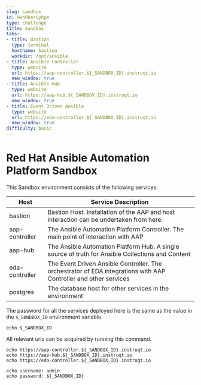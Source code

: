 ```yaml
---
slug: sandbox
id: 9wn0beriyhpe
type: challenge
title: Sandbox
tabs:
- title: Bastion
  type: terminal
  hostname: bastion
  workdir: /opt/ansible
- title: Ansible Controller
  type: website
  url: https://aap-controller.${_SANDBOX_ID}.instruqt.io
  new_window: true
- title: Ansible Hub
  type: website
  url: https://aap-hub.${_SANDBOX_ID}.instruqt.io
  new_window: true
- title: Event Driven Ansible
  type: website
  url: https://eda-controller.${_SANDBOX_ID}.instruqt.io
  new_window: true
difficulty: basic
---
```


Red Hat Ansible Automation Platform Sandbox
===========================================

This Sandbox environment consists of the following services:

| Host | Service Description |
| -------- | -------- |
| bastion     |  Bastion Host. Installation of the AAP and host interaction can be undertaken from here.     |
| aap-controller     |  The Ansible Automation Platform Controller. The main point of interaction with AAP   |
| aap-hub     |  The Ansible Automation Platform Hub. A single source of truth for Ansible Collections and Content  |
| eda-controller     |  The Event Driven Ansible Controller.  The orchestrator of EDA integrations with AAP Controller and other services |
| postgres     |  The database host for other services in the environment   |

The password for all the services deployed here is the same as the value in the `$_SANDBOX_ID` environment variable.

```bash,run
echo $_SANDBOX_ID
```

All relevant urls can be acquired by running this command.
```bash,run
echo https://aap-controller.${_SANDBOX_ID}.instruqt.io
echo https://aap-hub.${_SANDBOX_ID}.instruqt.io
echo https://eda-controller.${_SANDBOX_ID}.instruqt.io

echo username: admin
echo password: ${_SANDBOX_ID}
```